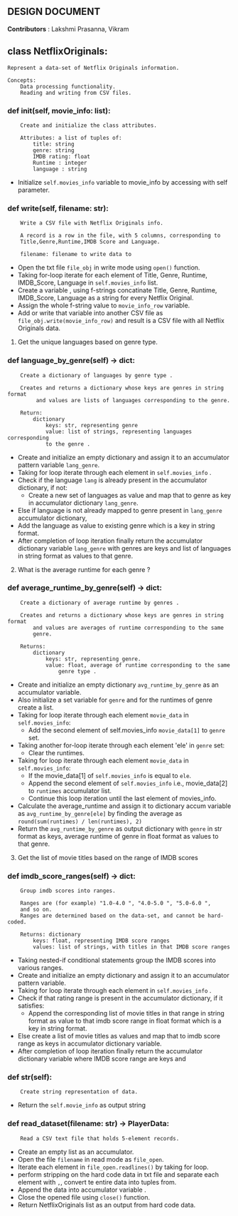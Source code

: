 
## DESIGN DOCUMENT

**Contributors** : Lakshmi Prasanna, Vikram

## class NetflixOriginals:
    
    Represent a data-set of Netflix Originals information.

    Concepts:
        Data processing functionality.
        Reading and writing from CSV files.
    

### def __init__(self, movie_info: list):
       
        Create and initialize the class attributes.

        Attributes: a list of tuples of:
            title: string
            genre: string
            IMDB rating: float
            Runtime : integer
            language : string

* Initialize `self.movies_info` variable to movie_info by accessing with self parameter.        

### def write(self, filename: str):
       
        Write a CSV file with Netflix Originals info.

        A record is a row in the file, with 5 columns, corresponding to
        Title,Genre,Runtime,IMDB Score and Language.

        filename: filename to write data to

* Open the txt file `file_obj` in write mode using `open()` function.
* Taking for-loop iterate for each element of Title, Genre, Runtime, IMDB_Score, Language in `self.movies_info` list.
* Create a variable , using f-strings concatinate Title, Genre, Runtime, IMDB_Score, Language
  as a string for every Netflix Original.
* Assign the whole f-string value to `movie_info_row` variable.
* Add or write that variable into another CSV file as `file_obj.write(movie_info_row)` and result is a CSV file with all Netflix Originals data.
  
1. Get the unique languages based on genre type.
### def language_by_genre(self) -> dict:
        
        Create a dictionary of languages by genre type .

        Creates and returns a dictionary whose keys are genres in string format
             and values are lists of languages corresponding to the genre.

        Return:
            dictionary
                keys: str, representing genre
                value: list of strings, representing languages corresponding
                to the genre .


* Create and initialize an empty dictionary and assign it to an accumulator pattern variable `lang_genre`.
* Taking for loop iterate through each element in `self.movies_info` .
 * Check if the language `lang` is already present in the accumulator dictionary, if not:
   * Create a new set of languages as value and map that to genre as key in accumulator dictionary `lang_genre`.
 * Else if language is not already mapped to genre present in `lang_genre` accumulator dictionary,
 * Add the language as value to existing genre which is a key in string format.
* After completion of loop iteration finally return the accumulator dictionary variable `lang_genre`  with genres are keys and 
list of languages in string format as values to that genre.

2. What is the average runtime for each genre ? 
 
### def average_runtime_by_genre(self) -> dict:
        
        Create a dictionary of average runtime by genres .

        Creates and returns a dictionary whose keys are genres in string format
            and values are averages of runtime corresponding to the same
            genre.

        Returns:
            dictionary
                keys: str, representing genre.
                value: float, average of runtime corresponding to the same
                    genre type .

* Create and initialize an empty dictionary `avg_runtime_by_genre` as an accumulator variable.
* Also initialize a set variable for `genre` and for the runtimes of genre create a list.
* Taking for loop iterate through each element `movie_data` in `self.movies_info`:
  * Add the second element of self.movies_info `movie_data[1]` to `genre` set.
* Taking another for-loop iterate through each element 'ele' in `genre` set:
  * Clear the runtimes.
* Taking for loop iterate through each element `movie_data` in `self.movies_info`:
  * If the movie_data[1] of `self.movies_info` is equal to `ele`.
  * Append the second element of `self.movies_info` i.e., movie_data[2] to `runtimes` accumulator list.
  * Continue this loop iteration until the last element of movies_info.
* Calculate the average_runtime and assign it to dictionary accum variable as `avg_runtime_by_genre[ele]` by finding the average as `round(sum(runtimes) / len(runtimes), 2)`
* Return the `avg_runtime_by_genre` as output dictionary with `genre` in str format as keys, average runtime of genre in float format as values to that genre.

3. Get the list of movie titles based on the range of IMDB scores

### def imdb_score_ranges(self) -> dict:
        
        Group imdb scores into ranges.

        Ranges are (for example) "1.0-4.0 ", "4.0-5.0 ", "5.0-6.0 ",
        and so on.
        Ranges are determined based on the data-set, and cannot be hard-coded.

        Returns: dictionary
            keys: float, representing IMDB score ranges
            values: list of strings, with titles in that IMDB score ranges

* Taking nested-if conditional statements group the IMDB scores into various ranges.
* Create and initialize an empty dictionary and assign it to an accumulator pattern variable.
* Taking for loop iterate through each element in `self.movies_info` .
 * Check if that rating range is present in the accumulator dictionary, if it satisfies:
   * Append the corresponding list of movie titles in that range in string format as value
    to that imdb score range in float format which is a key in string format.
 * Else create a list of movie titles as values and map that to imdb score range as keys in accumulator dictionary variable.
* After completion of loop iteration finally return the accumulator dictionary variable where IMDB score range are keys and 

### def str(self):
        Create string representation of data.
* Return the `self.movie_info` as output string

### def read_dataset(filename: str) -> PlayerData:
        Read a CSV text file that holds 5-element records.

* Create an empty list as an accumulator.
* Open the file `filename` in read mode as `file_open`.
* Iterate each element in  `file_open.readlines()` by taking for loop.
 * perform stripping on the hard code data in txt file and separate each element with `,`, convert te entire data into tuples from.
 * Append the data into accumulator variable  .
* Close the opened file using `close()` function.
* Return NetflixOriginals list as an output from hard code data.

